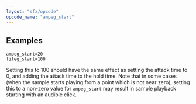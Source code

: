 ```yaml
---
layout: "sfz/opcode"
opcode_name: "ampeg_start"
---
```

## Examples

```
ampeg_start=20
fileg_start=100
```

Setting this to 100 should have the same effect as setting the attack time to 0,
and adding the attack time to the hold time.
Note that in some cases (when the sample starts playing from a point which is
not near zero), setting this to a non-zero value for `ampeg_start` may result in
sample playback starting with an audible click.
